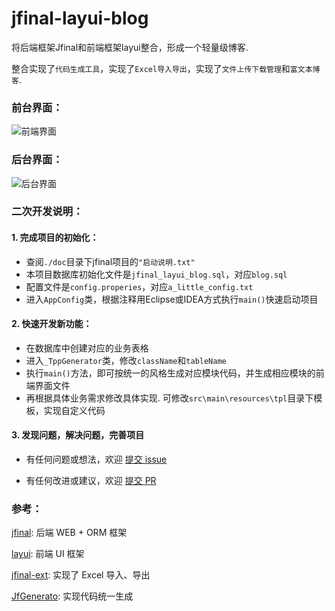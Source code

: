 # jfinal-layui-blog

将后端框架Jfinal和前端框架layui整合，形成一个轻量级博客.

整合实现了`代码生成工具`，实现了`Excel导入导出`，实现了`文件上传下载管理`和`富文本博客`.



### 前台界面：

![前端界面](https://gitee.com/uploads/images/2018/0104/215041_a3900bb9_496317.png "sp180104_212639.png")



### 后台界面：

![后台界面](https://gitee.com/uploads/images/2018/0119/114538_d43e8a6e_496317.png "sp180104_212803.png")



### 二次开发说明：

#### 1. 完成项目的初始化：

- 查阅`./doc`目录下jfinal项目的`"启动说明.txt"`
- 本项目数据库初始化文件是`jfinal_layui_blog.sql`，对应`blog.sql`
- 配置文件是`config.properies`，对应`a_little_config.txt`
- 进入`AppConfig`类，根据注释用Eclipse或IDEA方式执行`main()`快速启动项目



#### 2. 快速开发新功能：

- 在数据库中创建对应的业务表格
- 进入`_TppGenerator`类，修改`className`和`tableName`
- 执行`main()`方法，即可按统一的风格生成对应模块代码，并生成相应模块的前端界面文件
- 再根据具体业务需求修改具体实现. 可修改`src\main\resources\tpl`目录下模板，实现自定义代码




#### 3. 发现问题，解决问题，完善项目

- 有任何问题或想法，欢迎 [提交 issue](https://gitee.com/imzdx/jfinal-layui-demo/issues)

- 有任何改进或建议，欢迎 [提交 PR](https://gitee.com/imzdx/jfinal-layui-demo/pulls)




### 参考：

[jfinal](https://gitee.com/jfinal/jfinal): 后端 WEB + ORM 框架

[layui](https://gitee.com/sentsin/layuil): 前端 UI 框架

[jfinal-ext](https://gitee.com/zhouleib1412/jfinal-ext): 实现了 Excel 导入、导出

[JfGenerato](http://www.jfinal.com/share/381): 实现代码统一生成